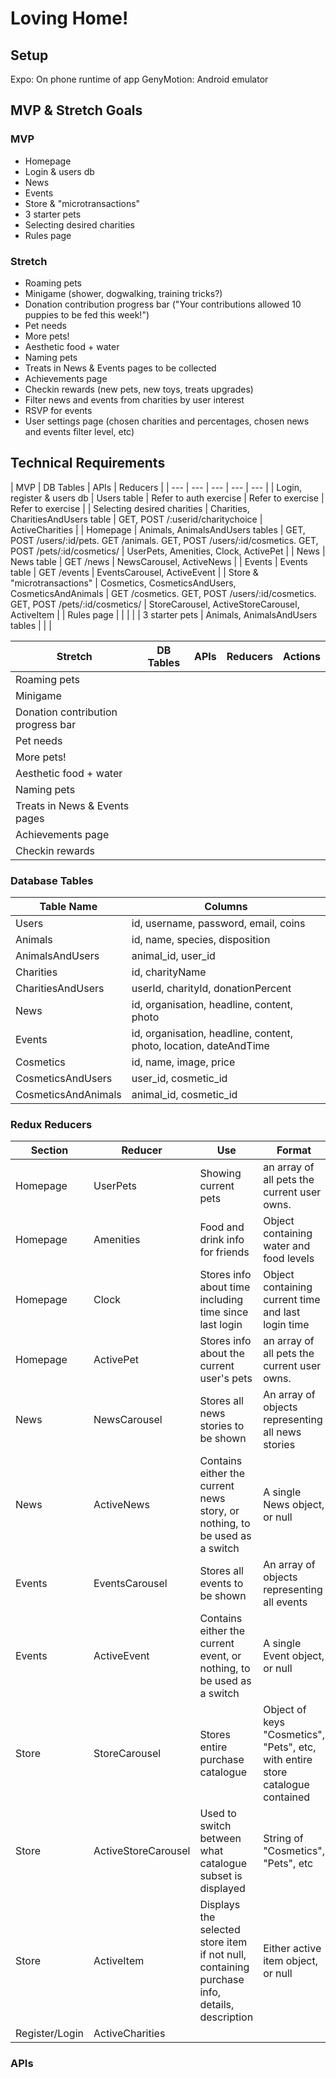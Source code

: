 # Loving Home!

## Setup

Expo: On phone runtime of app
GenyMotion: Android emulator

## MVP & Stretch Goals

### MVP

- Homepage
- Login & users db
- News
- Events
- Store & "microtransactions"
- 3 starter pets
- Selecting desired charities
- Rules page

### Stretch

- Roaming pets
- Minigame (shower, dogwalking, training tricks?)
- Donation contribution progress bar ("Your contributions allowed 10 puppies to be fed this week!")
- Pet needs
- More pets!
- Aesthetic food + water
- Naming pets
- Treats in News & Events pages to be collected
- Achievements page
- Checkin rewards (new pets, new toys, treats upgrades)
- Filter news and events from charities by user interest
- RSVP for events
- User settings page (chosen charities and percentages, chosen news and events filter level, etc)

## Technical Requirements

| MVP | DB Tables | APIs | Reducers |
| --- | --- | --- | --- | --- |
| Login, register & users db | Users table | Refer to auth exercise | Refer to exercise | Refer to exercise |
| Selecting desired charities | Charities, CharitiesAndUsers table | GET, POST /:userid/charitychoice | ActiveCharities |
| Homepage | Animals, AnimalsAndUsers tables | GET, POST /users/:id/pets. GET /animals. GET, POST /users/:id/cosmetics. GET, POST /pets/:id/cosmetics/ | UserPets, Amenities, Clock, ActivePet |
| News | News table | GET /news | NewsCarousel, ActiveNews |
| Events | Events table | GET /events | EventsCarousel, ActiveEvent |
| Store & "microtransactions" | Cosmetics, CosmeticsAndUsers, CosmeticsAndAnimals | GET /cosmetics. GET, POST /users/:id/cosmetics. GET, POST /pets/:id/cosmetics/ | StoreCarousel, ActiveStoreCarousel, ActiveItem |
| Rules page |   |   |   |
| 3 starter pets | Animals, AnimalsAndUsers tables |   |   |


| Stretch | DB Tables | APIs | Reducers | Actions |
| --- | --- | --- | --- | --- |
| Roaming pets |   |   |   |
| Minigame |   |   |   |   |
| Donation contribution progress bar |   |   |   |   |
| Pet needs |   |   |   |   |
| More pets! |   |   |   |   |
| Aesthetic food + water |   |   |   |   |
| Naming pets |   |   |   |   |
| Treats in News & Events pages |   |   |   |   |
| Achievements page |   |   |   |   |
| Checkin rewards |   |   |   |   |


### Database Tables

| Table Name | Columns |
| --- | --- |
| Users | id, username, password, email, coins |
| Animals | id, name, species, disposition |
| AnimalsAndUsers | animal_id, user_id |
| Charities | id, charityName |
| CharitiesAndUsers | userId, charityId, donationPercent |
| News | id, organisation, headline, content, photo |
| Events | id, organisation, headline, content, photo, location, dateAndTime |
| Cosmetics | id, name, image, price |
| CosmeticsAndUsers | user_id, cosmetic_id |
| CosmeticsAndAnimals | animal_id, cosmetic_id |

### Redux Reducers

| Section | Reducer | Use | Format | Actions |
| --- | --- | --- | --- | --- |
| Homepage | UserPets | Showing current pets | an array of all pets the current user owns. |  |
| Homepage | Amenities | Food and drink info for friends | Object containing water and food levels | FILL_WATER, FILL_FOOD, REDUCE_WATER, REDUCE_FOOD |
| Homepage | Clock | Stores info about time including time since last login | Object containing current time and last login time | UPDATE_ENTER_TIME, UPDATE EXIT_TIME |
| Homepage | ActivePet | Stores info about the current user's pets | an array of all pets the current user owns. | UPDATE_ACTIVE_PETS |
| News | NewsCarousel | Stores all news stories to be shown | An array of objects representing all news stories |  |
| News | ActiveNews | Contains either the current news story, or nothing, to be used as a switch | A single News object, or null | UPDATE_ACTIVE_NEWS |
| Events | EventsCarousel | Stores all events to be shown | An array of objects representing all events |  |
| Events | ActiveEvent | Contains either the current event, or nothing, to be used as a switch | A single Event object, or null | UPDATE_ACTIVE_EVENT |
| Store | StoreCarousel | Stores entire purchase catalogue | Object of keys "Cosmetics", "Pets", etc, with entire store catalogue contained | BUY_ITEM |
| Store | ActiveStoreCarousel | Used to switch between what catalogue subset is displayed | String of "Cosmetics", "Pets", etc | UPDATE_ACTIVE_STORE_CAROUSEL |
| Store | ActiveItem | Displays the selected store item if not null, containing purchase info, details, description | Either active item object, or null | UPDATE_ACTIVE_ITEM |
| Register/Login | ActiveCharities |  |  | UPDATE_ACTIVE_CHARITES |



### APIs
